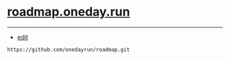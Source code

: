 # [roadmap.oneday.run](https://roadmap.oneday.run/#/)


---
+ [edit](https://github.com/onedayrun/roadmap/edit/main/README.md)

```
https://github.com/onedayrun/roadmap.git
```
